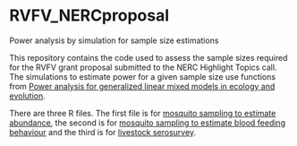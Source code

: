 # RVFV_NERCproposal
Power analysis by simulation for sample size estimations

This repository contains the code used to assess the sample sizes required for the RVFV grant proposal submitted to the NERC Highlight Topics call. The simulations to estimate power for a given sample size use functions from [Power analysis for generalized linear mixed models in ecology and evolution](https://besjournals.onlinelibrary.wiley.com/doi/full/10.1111/2041-210X.12306).

There are three R files. The first file is for [mosquito sampling to estimate abundance](r_mozAbundanceSampling.R), the second is for [mosquito sampling to estimate blood feeding behaviour](r_mozBloodmealSampling.R) and the third is for [livestock serosurvey](r_livestockSampling.R).